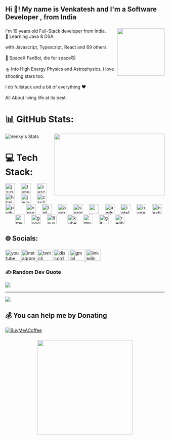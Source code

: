 <h2 align="left">Hi 👋! My name is Venkatesh and I'm a  Software Developer , from India</h2>

###

<img align="right" height="150" src="https://media1.tenor.com/m/gKszxh4ws2sAAAAC/me-space-walk.gif"  />

###

<p align="left">I'm 19 years old Full-Stack developer from India.<br>🥀 Learning Java & DSA<br><br>with Javascript, Typescript, React and 69 others.<br><br>🔭 SpaceX FanBoi, die for space😼<br><br>🛸 Into High Energy Physics and Astrophysics, i love shooting stars too.<br><br>I do fullstack and a bit of everything ❤️<br><br>All About living life at its best.</p>

###
# 📊 GitHub Stats:
![Venky's Stats](https://github-readme-stats.vercel.app/api?username=venkatesh2100&theme=vue-dark&show_icons=true&hide_border=true&count_private=true)
  <img height="195" width="350px" align="right"  src="https://media1.tenor.com/m/p8gfSVD9BowAAAAC/zoro-one-piece.gif"  />
<!-- ![Venky's Streak](https://github-readme-streak-stats.herokuapp.com/?user=venkatesh2100&theme=vue-dark&hide_border=true) -->
<!-- ![Venky's Top Languages](https://github-readme-stats.vercel.app/api/top-langs/?username=venkatesh2100&theme=vue-dark&show_icons=true&hide_border=true&layout=compact) -->
<!-- <a href="https://leetcode.com/venkatesh2100/" target="_blank"><img src="https://leetcard.jacoblin.cool/venkatesh2100?theme=dark&ext=contest&border_color=404040" height="220" /></a> -->
# 💻 Tech Stack:
<div align="left">
  <img src="https://cdn.jsdelivr.net/gh/devicons/devicon/icons/javascript/javascript-original.svg" height="30" alt="javascript logo"  />
  <img width="12" />
  <img src="https://cdn.jsdelivr.net/gh/devicons/devicon/icons/typescript/typescript-original.svg" height="30" alt="typescript logo"  />
  <img width="12" />
  <img src="https://cdn.jsdelivr.net/gh/devicons/devicon/icons/react/react-original.svg" height="30" alt="react logo"  />
  <img width="12" />
  <img src="https://cdn.jsdelivr.net/gh/devicons/devicon/icons/html5/html5-original.svg" height="30" alt="html5 logo"  />
  <img width="12" />
  <img src="https://cdn.jsdelivr.net/gh/devicons/devicon/icons/java/java-original.svg" height="30" alt="java logo"  />
  <img width="12" />
  <img src="https://cdn.jsdelivr.net/gh/devicons/devicon/icons/css3/css3-original.svg" height="30" alt="css3 logo"  />
  <img width="12" />
  <img src="https://cdn.jsdelivr.net/gh/devicons/devicon/icons/python/python-original.svg" height="30" alt="python logo"  />
  <img width="12" />
  <!-- <img src="https://cdn.jsdelivr.net/gh/devicons/devicon/icons/csharp/csharp-original.svg" height="30" alt="csharp logo"  /> -->
  <img width="12" />
  <img src="https://cdn.jsdelivr.net/gh/devicons/devicon/icons/vscode/vscode-original.svg" height="30" alt="vscode logo"  />
  <img width="12" />
  <img src="https://cdn.jsdelivr.net/gh/devicons/devicon/icons/tailwindcss/tailwindcss-original-wordmark.svg" height="30" alt="tailwindcss logo"  />
  <img width="12" />
  <img src="https://icongr.am/devicon/postgresql-original.svg?size=128&color=currentColor" height="30" alt="android logo"  />
<!--   <img src="https://cdn.jsdelivr.net/gh/devicons/devicon/icons/android/android-original.svg" height="30" alt="android logo"  /> -->
  <img width="12" />
  <img src="https://icongr.am/devicon/vim-original.svg?size=128&color=currentColor" height="30" alt="spring logo"  />
  <img width="12" />
  <img src="https://cdn.jsdelivr.net/gh/devicons/devicon@latest/icons/archlinux/archlinux-original.svg" height="30" alr="arch" />
  <!-- <img width="12"/>
  <img src="https://cdn.jsdelivr.net/gh/devicons/devicon@latest/icons/prisma/prisma-original.svg" height="30" alt="prisma"/> -->

<!--   <img src="https://cdn.jsdelivr.net/gh/devicons/devicon/icons/spring/spring-original.svg" height="30" alt="spring logo"  /> -->
  <img width="12" />
  <img src="https://icongr.am/devicon/docker-original.svg?size=128&color=currentColor" height="30" alt="androidstudio logo"  />
<!--   <img src="https://cdn.jsdelivr.net/gh/devicons/devicon/icons/androidstudio/androidstudio-original.svg" height="30" alt="androidstudio logo"  /> -->
  <img width="12" />
  <img src="https://cdn.jsdelivr.net/gh/devicons/devicon/icons/intellij/intellij-original.svg" height="30" alt="intellij logo"  />
  <img width="12" />
  <img src="https://cdn.jsdelivr.net/gh/devicons/devicon/icons/nodejs/nodejs-original.svg" height="30" alt="nodejs logo"  />
  <img width="12" />
  <img src="https://cdn.jsdelivr.net/gh/devicons/devicon/icons/nextjs/nextjs-original.svg" height="30" alt="nextjs logo"  />
  <img width="12" />
  <!-- <img src="https://cdn.jsdelivr.net/gh/devicons/devicon/icons/pycharm/pycharm-original.svg" height="30" alt="pycharm logo"  /> -->
  <img width="12" />
  <img src="https://cdn.jsdelivr.net/gh/devicons/devicon/icons/mysql/mysql-original.svg" height="30" alt="mysql logo"  />
  <img width="12" />
  <img src="https://cdn.jsdelivr.net/gh/devicons/devicon/icons/googlecloud/googlecloud-original.svg" height="30" alt="googlecloud logo"  />
  <img width="12" />
  <img src="https://cdn.jsdelivr.net/gh/devicons/devicon/icons/linux/linux-original.svg" height="30" alt="linux logo"  />
  <img width="12" />
  <!-- <img src="https://cdn.jsdelivr.net/gh/devicons/devicon/icons/linkedin/linkedin-original.svg" height="30" alt="linkedin logo"  /> -->
  <img width="12" />
  <img src="https://cdn.jsdelivr.net/gh/devicons/devicon/icons/kubernetes/kubernetes-plain.svg" height="30" alt="kubernetes logo"  />
  <img width="12" />
  <img src="https://cdn.jsdelivr.net/gh/devicons/devicon/icons/mongodb/mongodb-original.svg" height="30" alt="mongodb logo"  />
  <img width="12" />
  <img src="https://cdn.jsdelivr.net/gh/devicons/devicon/icons/git/git-original.svg" height="30" alt="git logo"  />
  <img width="12" />
  <img src="https://cdn.jsdelivr.net/gh/devicons/devicon/icons/redhat/redhat-original.svg" height="30" alt="redhat logo"  />
</div>

###

## 🌐 Socials:

###

<div align="left">
  <a href="https://www.youtube.com/@codewithvenky" target="_blank">
    <img src="https://raw.githubusercontent.com/maurodesouza/profile-readme-generator/master/src/assets/icons/social/youtube/default.svg" width="47" height="35" alt="youtube logo"  />
  </a>
  <a href="https://www.instagram.com/venky_official_insta/" target="_blank">
    <img src="https://raw.githubusercontent.com/maurodesouza/profile-readme-generator/master/src/assets/icons/social/instagram/default.svg" width="47" height="35" alt="instagram logo"  />
  </a>
  <img src="https://raw.githubusercontent.com/maurodesouza/profile-readme-generator/master/src/assets/icons/social/twitch/default.svg" width="47" height="35" alt="twitch logo"  />
  <img src="https://raw.githubusercontent.com/maurodesouza/profile-readme-generator/master/src/assets/icons/social/discord/default.svg" width="47" height="35" alt="discord logo"  />
  <a href="mailto:thisisvenky.ynm@gmail.com">
  <img src="https://raw.githubusercontent.com/maurodesouza/profile-readme-generator/master/src/assets/icons/social/gmail/default.svg" width="47" height="35" alt="gmail logo"  />
  </a>
<a href="https://www.linkedin.com/in/venkatesh-s-5b0852251/">
  <img src="https://raw.githubusercontent.com/maurodesouza/profile-readme-generator/master/src/assets/icons/social/linkedin/default.svg" width="47" height="35" alt="linkedin logo"  />
  <a/>
</div>
<!--
## 🏆 GitHub Trophies
![](https://github-profile-trophy.vercel.app/?username=venkatesh2100&theme=dracula&no-frame=true&no-bg=false&margin-w=4) -->

### ✍️ Random Dev Quote
![](https://quotes-github-readme.vercel.app/api?type=horizontal&theme=radical)

---
[![](https://visitcount.itsvg.in/api?id=venkatesh2100&icon=1&color=10)](https://visitcount.itsvg.in)

  ## 💰 You can help me by Donating
  [![BuyMeACoffee](https://img.shields.io/badge/Buy%20Me%20a%20Coffee-ffdd00?style=for-the-badge&logo=buy-me-a-coffee&logoColor=black)](https://buymeacoffee.com/https://www.buymeacoffee.com/venkatesh2100)
###

<div align="center">
  <img height="300" src="https://media1.tenor.com/m/m1yjU7NaDm0AAAAd/anime.gif"  />
</div>

###
<!--
[![Kittinan's wakatime stats](https://github-readme-stats.vercel.app/api/wakatime?username=venkatesh2100&layout=compact)](https://github.com/anuraghazra/github-readme-stats) -->
